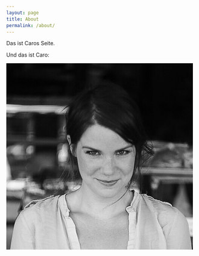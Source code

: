 ```yaml
---
layout: page
title: About
permalink: /about/
---
```


Das ist Caros Seite.

Und das ist Caro:

![Das Foto](/assets/caro.jpg)
